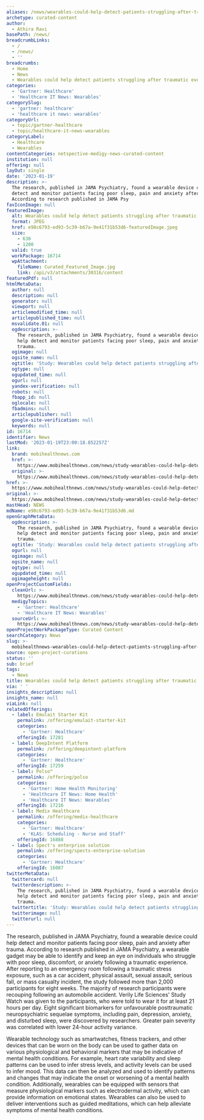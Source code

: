 ```yaml
---
aliases: /news/wearables-could-help-detect-patients-struggling-after-traumatic-event
archetype: curated-content
author:
  - Athira Ravi
basePath: /news/
breadcrumbLinks:
  - /
  - /news/
  - ''
breadcrumbs:
  - Home
  - News
  - Wearables could help detect patients struggling after traumatic event
categories:
  - 'Gartner: Healthcare'
  - 'Healthcare IT News: Wearables'
categorySlug:
  - 'gartner: healthcare'
  - 'healthcare it news: wearables'
categoryUrl:
  - topic/gartner-healthcare
  - topic/healthcare-it-news-wearables
categoryLabel:
  - Healthcare
  - Wearables
contentCategories: netspective-medigy-news-curated-content
institution: null
offering: null
layOut: single
date: '2023-01-19'
description: >-
  The research, published in JAMA Psychiatry, found a wearable device could help
  detect and monitor patients facing poor sleep, pain and anxiety after trauma.
  According to research published in JAMA Psy
favIconImage: null
featuredImage:
  alt: Wearables could help detect patients struggling after traumatic event
  format: JPEG
  href: e98c6793-ed93-5c39-b67a-9e41f31b53d6-featuredImage.jpeg
  size:
    - 630
    - 1200
  valid: true
  workPackage: 16714
  wpAttachment:
    fileName: Curated_Featured_Image.jpg
    link: /api/v3/attachments/30316/content
featuredPdf: null
htmlMetaData:
  author: null
  description: null
  generator: null
  viewport: null
  articlemodified_time: null
  articlepublished_time: null
  msvalidate.01: null
  ogdescription: >-
    The research, published in JAMA Psychiatry, found a wearable device could
    help detect and monitor patients facing poor sleep, pain and anxiety after
    trauma.
  ogimage: null
  ogsite_name: null
  ogtitle: 'Study: Wearables could help detect patients struggling after traumatic event'
  ogtype: null
  ogupdated_time: null
  ogurl: null
  yandex-verification: null
  robots: null
  fbapp_id: null
  oglocale: null
  fbadmins: null
  articlepublisher: null
  google-site-verification: null
  keywords: null
id: 16714
identifier: News
lastMod: '2023-01-19T23:00:18.852257Z'
link:
  brand: mobihealthnews.com
  href: >-
    https://www.mobihealthnews.com/news/study-wearables-could-help-detect-patients-struggling-after-traumatic-event
  original: >-
    https://www.mobihealthnews.com/news/study-wearables-could-help-detect-patients-struggling-after-traumatic-event
href: >-
  https://www.mobihealthnews.com/news/study-wearables-could-help-detect-patients-struggling-after-traumatic-event
original: >-
  https://www.mobihealthnews.com/news/study-wearables-could-help-detect-patients-struggling-after-traumatic-event
mastHead: NEWS
mdName: e98c6793-ed93-5c39-b67a-9e41f31b53d6.md
openGraphMetaData:
  ogdescription: >-
    The research, published in JAMA Psychiatry, found a wearable device could
    help detect and monitor patients facing poor sleep, pain and anxiety after
    trauma.
  ogtitle: 'Study: Wearables could help detect patients struggling after traumatic event'
  ogurl: null
  ogimage: null
  ogsite_name: null
  ogtype: null
  ogupdated_time: null
  ogimageheight: null
openProjectCustomFields:
  cleanUrl: >-
    https://www.mobihealthnews.com/news/study-wearables-could-help-detect-patients-struggling-after-traumatic-event
  medigyTopics:
    - 'Gartner: Healthcare'
    - 'Healthcare IT News: Wearables'
  sourceUrl: >-
    https://www.mobihealthnews.com/news/study-wearables-could-help-detect-patients-struggling-after-traumatic-event
openProjectWorkPackageType: Curated Content
searchCategory: News
slug: >-
  mobihealthnews-wearables-could-help-detect-patients-struggling-after-traumatic-event
source: open-project-curations
status: ''
sub: brief
tags:
  - News
title: Wearables could help detect patients struggling after traumatic event
via: ' '
insights_description: null
insights_name: null
viaLink: null
relatedOfferings:
  - label: Emulait Starter Kit
    permalink: /offering/emulait-starter-kit
    categories:
      - 'Gartner: Healthcare'
    offeringId: 17281
  - label: DeepIntent Platform
    permalink: /offering/deepintent-platform
    categories:
      - 'Gartner: Healthcare'
    offeringId: 17259
  - label: Polso™
    permalink: /offering/polso
    categories:
      - 'Gartner: Home Health Monitoring'
      - 'Healthcare IT News: Home Health'
      - 'Healthcare IT News: Wearables'
    offeringId: 17216
  - label: Medix Healthcare
    permalink: /offering/medix-healthcare
    categories:
      - 'Gartner: Healthcare'
      - 'KLAS: Scheduling - Nurse and Staff'
    offeringId: 16888
  - label: Spect's enterprise solution
    permalink: /offering/spects-enterprise-solution
    categories:
      - 'Gartner: Healthcare'
    offeringId: 16087
twitterMetaData:
  twittercard: null
  twitterdescription: >-
    The research, published in JAMA Psychiatry, found a wearable device could
    help detect and monitor patients facing poor sleep, pain and anxiety after
    trauma.
  twittertitle: 'Study: Wearables could help detect patients struggling after traumatic event'
  twitterimage: null
  twitterurl: null
---
```

<p>The research, published in JAMA Psychiatry, found a wearable device could help detect and monitor patients facing poor sleep, pain and anxiety after trauma. According to research published in JAMA Psychiatry, a wearable gadget may be able to identify and keep an eye on individuals who struggle with poor sleep, discomfort, or anxiety following a traumatic experience. After reporting to an emergency room following a traumatic stress exposure, such as a car accident, physical assault, sexual assault, serious fall, or mass casualty incident, the study followed more than 2,000 participants for eight weeks. The majority of research participants were recouping following an automobile accident. Verily Life Sciences' Study Watch was given to the participants, who were told to wear it for at least 21 hours per day. Eight significant biomarkers for unfavourable posttraumatic neuropsychiatric sequelae symptoms, including pain, depression, anxiety, and disturbed sleep, were discovered by researchers. Greater pain severity was correlated with lower 24-hour activity variance.&nbsp;</p><p>Wearable technology such as smartwatches, fitness trackers, and other devices that can be worn on the body can be used to gather data on various physiological and behavioral markers that may be indicative of mental health conditions. For example, heart rate variability and sleep patterns can be used to infer stress levels, and activity levels can be used to infer mood. This data can then be analyzed and used to identify patterns and changes that may indicate the onset or worsening of a mental health condition. Additionally, wearables can be equipped with sensors that measure physiological markers such as electrodermal activity, which can provide information on emotional states. Wearables can also be used to deliver interventions such as guided meditations, which can help alleviate symptoms of mental health conditions.</p><p>&nbsp;</p>